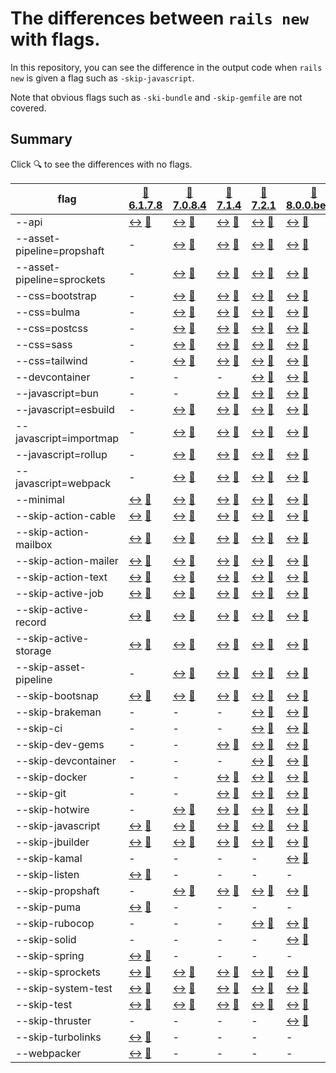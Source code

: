 # The differences between `rails new` with flags.

In this repository, you can see the difference in the output code when `rails new` is given a flag such as `-skip-javascript`.

Note that obvious flags such as `-ski-bundle` and `-skip-gemfile` are not covered.

## Summary

Click 🔍 to see the differences with no flags.

| flag | [🔎 6.1.7.8](https://github.com/snaka/rails_new_flags/tree/6.1.7.8) | [🔎 7.0.8.4](https://github.com/snaka/rails_new_flags/tree/7.0.8.4) | [🔎 7.1.4](https://github.com/snaka/rails_new_flags/tree/7.1.4) | [🔎 7.2.1](https://github.com/snaka/rails_new_flags/tree/7.2.1) | [🔎 8.0.0.beta1](https://github.com/snaka/rails_new_flags/tree/8.0.0.beta1) |
| --- | --- | --- | --- | --- | --- |
| --api | [↔️](https://github.com/snaka/rails_new_flags/compare/6.1.7.8..6.1.7.8-api)  [🔎](https://github.com/snaka/rails_new_flags/tree/6.1.7.8)| [↔️](https://github.com/snaka/rails_new_flags/compare/7.0.8.4..7.0.8.4-api)  [🔎](https://github.com/snaka/rails_new_flags/tree/7.0.8.4)| [↔️](https://github.com/snaka/rails_new_flags/compare/7.1.4..7.1.4-api)  [🔎](https://github.com/snaka/rails_new_flags/tree/7.1.4)| [↔️](https://github.com/snaka/rails_new_flags/compare/7.2.1..7.2.1-api)  [🔎](https://github.com/snaka/rails_new_flags/tree/7.2.1)| [↔️](https://github.com/snaka/rails_new_flags/compare/8.0.0.beta1..8.0.0.beta1-api)  [🔎](https://github.com/snaka/rails_new_flags/tree/8.0.0.beta1)|
| --asset-pipeline=propshaft | -  | [↔️](https://github.com/snaka/rails_new_flags/compare/7.0.8.4..7.0.8.4-asset-pipeline-propshaft)  [🔎](https://github.com/snaka/rails_new_flags/tree/7.0.8.4)| [↔️](https://github.com/snaka/rails_new_flags/compare/7.1.4..7.1.4-asset-pipeline-propshaft)  [🔎](https://github.com/snaka/rails_new_flags/tree/7.1.4)| [↔️](https://github.com/snaka/rails_new_flags/compare/7.2.1..7.2.1-asset-pipeline-propshaft)  [🔎](https://github.com/snaka/rails_new_flags/tree/7.2.1)| [↔️](https://github.com/snaka/rails_new_flags/compare/8.0.0.beta1..8.0.0.beta1-asset-pipeline-propshaft)  [🔎](https://github.com/snaka/rails_new_flags/tree/8.0.0.beta1)|
| --asset-pipeline=sprockets | -  | [↔️](https://github.com/snaka/rails_new_flags/compare/7.0.8.4..7.0.8.4-asset-pipeline-sprockets)  [🔎](https://github.com/snaka/rails_new_flags/tree/7.0.8.4)| [↔️](https://github.com/snaka/rails_new_flags/compare/7.1.4..7.1.4-asset-pipeline-sprockets)  [🔎](https://github.com/snaka/rails_new_flags/tree/7.1.4)| [↔️](https://github.com/snaka/rails_new_flags/compare/7.2.1..7.2.1-asset-pipeline-sprockets)  [🔎](https://github.com/snaka/rails_new_flags/tree/7.2.1)| [↔️](https://github.com/snaka/rails_new_flags/compare/8.0.0.beta1..8.0.0.beta1-asset-pipeline-sprockets)  [🔎](https://github.com/snaka/rails_new_flags/tree/8.0.0.beta1)|
| --css=bootstrap | -  | [↔️](https://github.com/snaka/rails_new_flags/compare/7.0.8.4..7.0.8.4-css-bootstrap)  [🔎](https://github.com/snaka/rails_new_flags/tree/7.0.8.4)| [↔️](https://github.com/snaka/rails_new_flags/compare/7.1.4..7.1.4-css-bootstrap)  [🔎](https://github.com/snaka/rails_new_flags/tree/7.1.4)| [↔️](https://github.com/snaka/rails_new_flags/compare/7.2.1..7.2.1-css-bootstrap)  [🔎](https://github.com/snaka/rails_new_flags/tree/7.2.1)| [↔️](https://github.com/snaka/rails_new_flags/compare/8.0.0.beta1..8.0.0.beta1-css-bootstrap)  [🔎](https://github.com/snaka/rails_new_flags/tree/8.0.0.beta1)|
| --css=bulma | -  | [↔️](https://github.com/snaka/rails_new_flags/compare/7.0.8.4..7.0.8.4-css-bulma)  [🔎](https://github.com/snaka/rails_new_flags/tree/7.0.8.4)| [↔️](https://github.com/snaka/rails_new_flags/compare/7.1.4..7.1.4-css-bulma)  [🔎](https://github.com/snaka/rails_new_flags/tree/7.1.4)| [↔️](https://github.com/snaka/rails_new_flags/compare/7.2.1..7.2.1-css-bulma)  [🔎](https://github.com/snaka/rails_new_flags/tree/7.2.1)| [↔️](https://github.com/snaka/rails_new_flags/compare/8.0.0.beta1..8.0.0.beta1-css-bulma)  [🔎](https://github.com/snaka/rails_new_flags/tree/8.0.0.beta1)|
| --css=postcss | -  | [↔️](https://github.com/snaka/rails_new_flags/compare/7.0.8.4..7.0.8.4-css-postcss)  [🔎](https://github.com/snaka/rails_new_flags/tree/7.0.8.4)| [↔️](https://github.com/snaka/rails_new_flags/compare/7.1.4..7.1.4-css-postcss)  [🔎](https://github.com/snaka/rails_new_flags/tree/7.1.4)| [↔️](https://github.com/snaka/rails_new_flags/compare/7.2.1..7.2.1-css-postcss)  [🔎](https://github.com/snaka/rails_new_flags/tree/7.2.1)| [↔️](https://github.com/snaka/rails_new_flags/compare/8.0.0.beta1..8.0.0.beta1-css-postcss)  [🔎](https://github.com/snaka/rails_new_flags/tree/8.0.0.beta1)|
| --css=sass | -  | [↔️](https://github.com/snaka/rails_new_flags/compare/7.0.8.4..7.0.8.4-css-sass)  [🔎](https://github.com/snaka/rails_new_flags/tree/7.0.8.4)| [↔️](https://github.com/snaka/rails_new_flags/compare/7.1.4..7.1.4-css-sass)  [🔎](https://github.com/snaka/rails_new_flags/tree/7.1.4)| [↔️](https://github.com/snaka/rails_new_flags/compare/7.2.1..7.2.1-css-sass)  [🔎](https://github.com/snaka/rails_new_flags/tree/7.2.1)| [↔️](https://github.com/snaka/rails_new_flags/compare/8.0.0.beta1..8.0.0.beta1-css-sass)  [🔎](https://github.com/snaka/rails_new_flags/tree/8.0.0.beta1)|
| --css=tailwind | -  | [↔️](https://github.com/snaka/rails_new_flags/compare/7.0.8.4..7.0.8.4-css-tailwind)  [🔎](https://github.com/snaka/rails_new_flags/tree/7.0.8.4)| [↔️](https://github.com/snaka/rails_new_flags/compare/7.1.4..7.1.4-css-tailwind)  [🔎](https://github.com/snaka/rails_new_flags/tree/7.1.4)| [↔️](https://github.com/snaka/rails_new_flags/compare/7.2.1..7.2.1-css-tailwind)  [🔎](https://github.com/snaka/rails_new_flags/tree/7.2.1)| [↔️](https://github.com/snaka/rails_new_flags/compare/8.0.0.beta1..8.0.0.beta1-css-tailwind)  [🔎](https://github.com/snaka/rails_new_flags/tree/8.0.0.beta1)|
| --devcontainer | -  | -  | -  | [↔️](https://github.com/snaka/rails_new_flags/compare/7.2.1..7.2.1-devcontainer)  [🔎](https://github.com/snaka/rails_new_flags/tree/7.2.1)| [↔️](https://github.com/snaka/rails_new_flags/compare/8.0.0.beta1..8.0.0.beta1-devcontainer)  [🔎](https://github.com/snaka/rails_new_flags/tree/8.0.0.beta1)|
| --javascript=bun | -  | -  | [↔️](https://github.com/snaka/rails_new_flags/compare/7.1.4..7.1.4-javascript-bun)  [🔎](https://github.com/snaka/rails_new_flags/tree/7.1.4)| [↔️](https://github.com/snaka/rails_new_flags/compare/7.2.1..7.2.1-javascript-bun)  [🔎](https://github.com/snaka/rails_new_flags/tree/7.2.1)| [↔️](https://github.com/snaka/rails_new_flags/compare/8.0.0.beta1..8.0.0.beta1-javascript-bun)  [🔎](https://github.com/snaka/rails_new_flags/tree/8.0.0.beta1)|
| --javascript=esbuild | -  | [↔️](https://github.com/snaka/rails_new_flags/compare/7.0.8.4..7.0.8.4-javascript-esbuild)  [🔎](https://github.com/snaka/rails_new_flags/tree/7.0.8.4)| [↔️](https://github.com/snaka/rails_new_flags/compare/7.1.4..7.1.4-javascript-esbuild)  [🔎](https://github.com/snaka/rails_new_flags/tree/7.1.4)| [↔️](https://github.com/snaka/rails_new_flags/compare/7.2.1..7.2.1-javascript-esbuild)  [🔎](https://github.com/snaka/rails_new_flags/tree/7.2.1)| [↔️](https://github.com/snaka/rails_new_flags/compare/8.0.0.beta1..8.0.0.beta1-javascript-esbuild)  [🔎](https://github.com/snaka/rails_new_flags/tree/8.0.0.beta1)|
| --javascript=importmap | -  | [↔️](https://github.com/snaka/rails_new_flags/compare/7.0.8.4..7.0.8.4-javascript-importmap)  [🔎](https://github.com/snaka/rails_new_flags/tree/7.0.8.4)| [↔️](https://github.com/snaka/rails_new_flags/compare/7.1.4..7.1.4-javascript-importmap)  [🔎](https://github.com/snaka/rails_new_flags/tree/7.1.4)| [↔️](https://github.com/snaka/rails_new_flags/compare/7.2.1..7.2.1-javascript-importmap)  [🔎](https://github.com/snaka/rails_new_flags/tree/7.2.1)| [↔️](https://github.com/snaka/rails_new_flags/compare/8.0.0.beta1..8.0.0.beta1-javascript-importmap)  [🔎](https://github.com/snaka/rails_new_flags/tree/8.0.0.beta1)|
| --javascript=rollup | -  | [↔️](https://github.com/snaka/rails_new_flags/compare/7.0.8.4..7.0.8.4-javascript-rollup)  [🔎](https://github.com/snaka/rails_new_flags/tree/7.0.8.4)| [↔️](https://github.com/snaka/rails_new_flags/compare/7.1.4..7.1.4-javascript-rollup)  [🔎](https://github.com/snaka/rails_new_flags/tree/7.1.4)| [↔️](https://github.com/snaka/rails_new_flags/compare/7.2.1..7.2.1-javascript-rollup)  [🔎](https://github.com/snaka/rails_new_flags/tree/7.2.1)| [↔️](https://github.com/snaka/rails_new_flags/compare/8.0.0.beta1..8.0.0.beta1-javascript-rollup)  [🔎](https://github.com/snaka/rails_new_flags/tree/8.0.0.beta1)|
| --javascript=webpack | -  | [↔️](https://github.com/snaka/rails_new_flags/compare/7.0.8.4..7.0.8.4-javascript-webpack)  [🔎](https://github.com/snaka/rails_new_flags/tree/7.0.8.4)| [↔️](https://github.com/snaka/rails_new_flags/compare/7.1.4..7.1.4-javascript-webpack)  [🔎](https://github.com/snaka/rails_new_flags/tree/7.1.4)| [↔️](https://github.com/snaka/rails_new_flags/compare/7.2.1..7.2.1-javascript-webpack)  [🔎](https://github.com/snaka/rails_new_flags/tree/7.2.1)| [↔️](https://github.com/snaka/rails_new_flags/compare/8.0.0.beta1..8.0.0.beta1-javascript-webpack)  [🔎](https://github.com/snaka/rails_new_flags/tree/8.0.0.beta1)|
| --minimal | [↔️](https://github.com/snaka/rails_new_flags/compare/6.1.7.8..6.1.7.8-minimal)  [🔎](https://github.com/snaka/rails_new_flags/tree/6.1.7.8)| [↔️](https://github.com/snaka/rails_new_flags/compare/7.0.8.4..7.0.8.4-minimal)  [🔎](https://github.com/snaka/rails_new_flags/tree/7.0.8.4)| [↔️](https://github.com/snaka/rails_new_flags/compare/7.1.4..7.1.4-minimal)  [🔎](https://github.com/snaka/rails_new_flags/tree/7.1.4)| [↔️](https://github.com/snaka/rails_new_flags/compare/7.2.1..7.2.1-minimal)  [🔎](https://github.com/snaka/rails_new_flags/tree/7.2.1)| [↔️](https://github.com/snaka/rails_new_flags/compare/8.0.0.beta1..8.0.0.beta1-minimal)  [🔎](https://github.com/snaka/rails_new_flags/tree/8.0.0.beta1)|
| --skip-action-cable | [↔️](https://github.com/snaka/rails_new_flags/compare/6.1.7.8..6.1.7.8-skip-action-cable)  [🔎](https://github.com/snaka/rails_new_flags/tree/6.1.7.8)| [↔️](https://github.com/snaka/rails_new_flags/compare/7.0.8.4..7.0.8.4-skip-action-cable)  [🔎](https://github.com/snaka/rails_new_flags/tree/7.0.8.4)| [↔️](https://github.com/snaka/rails_new_flags/compare/7.1.4..7.1.4-skip-action-cable)  [🔎](https://github.com/snaka/rails_new_flags/tree/7.1.4)| [↔️](https://github.com/snaka/rails_new_flags/compare/7.2.1..7.2.1-skip-action-cable)  [🔎](https://github.com/snaka/rails_new_flags/tree/7.2.1)| [↔️](https://github.com/snaka/rails_new_flags/compare/8.0.0.beta1..8.0.0.beta1-skip-action-cable)  [🔎](https://github.com/snaka/rails_new_flags/tree/8.0.0.beta1)|
| --skip-action-mailbox | [↔️](https://github.com/snaka/rails_new_flags/compare/6.1.7.8..6.1.7.8-skip-action-mailbox)  [🔎](https://github.com/snaka/rails_new_flags/tree/6.1.7.8)| [↔️](https://github.com/snaka/rails_new_flags/compare/7.0.8.4..7.0.8.4-skip-action-mailbox)  [🔎](https://github.com/snaka/rails_new_flags/tree/7.0.8.4)| [↔️](https://github.com/snaka/rails_new_flags/compare/7.1.4..7.1.4-skip-action-mailbox)  [🔎](https://github.com/snaka/rails_new_flags/tree/7.1.4)| [↔️](https://github.com/snaka/rails_new_flags/compare/7.2.1..7.2.1-skip-action-mailbox)  [🔎](https://github.com/snaka/rails_new_flags/tree/7.2.1)| [↔️](https://github.com/snaka/rails_new_flags/compare/8.0.0.beta1..8.0.0.beta1-skip-action-mailbox)  [🔎](https://github.com/snaka/rails_new_flags/tree/8.0.0.beta1)|
| --skip-action-mailer | [↔️](https://github.com/snaka/rails_new_flags/compare/6.1.7.8..6.1.7.8-skip-action-mailer)  [🔎](https://github.com/snaka/rails_new_flags/tree/6.1.7.8)| [↔️](https://github.com/snaka/rails_new_flags/compare/7.0.8.4..7.0.8.4-skip-action-mailer)  [🔎](https://github.com/snaka/rails_new_flags/tree/7.0.8.4)| [↔️](https://github.com/snaka/rails_new_flags/compare/7.1.4..7.1.4-skip-action-mailer)  [🔎](https://github.com/snaka/rails_new_flags/tree/7.1.4)| [↔️](https://github.com/snaka/rails_new_flags/compare/7.2.1..7.2.1-skip-action-mailer)  [🔎](https://github.com/snaka/rails_new_flags/tree/7.2.1)| [↔️](https://github.com/snaka/rails_new_flags/compare/8.0.0.beta1..8.0.0.beta1-skip-action-mailer)  [🔎](https://github.com/snaka/rails_new_flags/tree/8.0.0.beta1)|
| --skip-action-text | [↔️](https://github.com/snaka/rails_new_flags/compare/6.1.7.8..6.1.7.8-skip-action-text)  [🔎](https://github.com/snaka/rails_new_flags/tree/6.1.7.8)| [↔️](https://github.com/snaka/rails_new_flags/compare/7.0.8.4..7.0.8.4-skip-action-text)  [🔎](https://github.com/snaka/rails_new_flags/tree/7.0.8.4)| [↔️](https://github.com/snaka/rails_new_flags/compare/7.1.4..7.1.4-skip-action-text)  [🔎](https://github.com/snaka/rails_new_flags/tree/7.1.4)| [↔️](https://github.com/snaka/rails_new_flags/compare/7.2.1..7.2.1-skip-action-text)  [🔎](https://github.com/snaka/rails_new_flags/tree/7.2.1)| [↔️](https://github.com/snaka/rails_new_flags/compare/8.0.0.beta1..8.0.0.beta1-skip-action-text)  [🔎](https://github.com/snaka/rails_new_flags/tree/8.0.0.beta1)|
| --skip-active-job | [↔️](https://github.com/snaka/rails_new_flags/compare/6.1.7.8..6.1.7.8-skip-active-job)  [🔎](https://github.com/snaka/rails_new_flags/tree/6.1.7.8)| [↔️](https://github.com/snaka/rails_new_flags/compare/7.0.8.4..7.0.8.4-skip-active-job)  [🔎](https://github.com/snaka/rails_new_flags/tree/7.0.8.4)| [↔️](https://github.com/snaka/rails_new_flags/compare/7.1.4..7.1.4-skip-active-job)  [🔎](https://github.com/snaka/rails_new_flags/tree/7.1.4)| [↔️](https://github.com/snaka/rails_new_flags/compare/7.2.1..7.2.1-skip-active-job)  [🔎](https://github.com/snaka/rails_new_flags/tree/7.2.1)| [↔️](https://github.com/snaka/rails_new_flags/compare/8.0.0.beta1..8.0.0.beta1-skip-active-job)  [🔎](https://github.com/snaka/rails_new_flags/tree/8.0.0.beta1)|
| --skip-active-record | [↔️](https://github.com/snaka/rails_new_flags/compare/6.1.7.8..6.1.7.8-skip-active-record)  [🔎](https://github.com/snaka/rails_new_flags/tree/6.1.7.8)| [↔️](https://github.com/snaka/rails_new_flags/compare/7.0.8.4..7.0.8.4-skip-active-record)  [🔎](https://github.com/snaka/rails_new_flags/tree/7.0.8.4)| [↔️](https://github.com/snaka/rails_new_flags/compare/7.1.4..7.1.4-skip-active-record)  [🔎](https://github.com/snaka/rails_new_flags/tree/7.1.4)| [↔️](https://github.com/snaka/rails_new_flags/compare/7.2.1..7.2.1-skip-active-record)  [🔎](https://github.com/snaka/rails_new_flags/tree/7.2.1)| [↔️](https://github.com/snaka/rails_new_flags/compare/8.0.0.beta1..8.0.0.beta1-skip-active-record)  [🔎](https://github.com/snaka/rails_new_flags/tree/8.0.0.beta1)|
| --skip-active-storage | [↔️](https://github.com/snaka/rails_new_flags/compare/6.1.7.8..6.1.7.8-skip-active-storage)  [🔎](https://github.com/snaka/rails_new_flags/tree/6.1.7.8)| [↔️](https://github.com/snaka/rails_new_flags/compare/7.0.8.4..7.0.8.4-skip-active-storage)  [🔎](https://github.com/snaka/rails_new_flags/tree/7.0.8.4)| [↔️](https://github.com/snaka/rails_new_flags/compare/7.1.4..7.1.4-skip-active-storage)  [🔎](https://github.com/snaka/rails_new_flags/tree/7.1.4)| [↔️](https://github.com/snaka/rails_new_flags/compare/7.2.1..7.2.1-skip-active-storage)  [🔎](https://github.com/snaka/rails_new_flags/tree/7.2.1)| [↔️](https://github.com/snaka/rails_new_flags/compare/8.0.0.beta1..8.0.0.beta1-skip-active-storage)  [🔎](https://github.com/snaka/rails_new_flags/tree/8.0.0.beta1)|
| --skip-asset-pipeline | -  | [↔️](https://github.com/snaka/rails_new_flags/compare/7.0.8.4..7.0.8.4-skip-asset-pipeline)  [🔎](https://github.com/snaka/rails_new_flags/tree/7.0.8.4)| [↔️](https://github.com/snaka/rails_new_flags/compare/7.1.4..7.1.4-skip-asset-pipeline)  [🔎](https://github.com/snaka/rails_new_flags/tree/7.1.4)| [↔️](https://github.com/snaka/rails_new_flags/compare/7.2.1..7.2.1-skip-asset-pipeline)  [🔎](https://github.com/snaka/rails_new_flags/tree/7.2.1)| [↔️](https://github.com/snaka/rails_new_flags/compare/8.0.0.beta1..8.0.0.beta1-skip-asset-pipeline)  [🔎](https://github.com/snaka/rails_new_flags/tree/8.0.0.beta1)|
| --skip-bootsnap | [↔️](https://github.com/snaka/rails_new_flags/compare/6.1.7.8..6.1.7.8-skip-bootsnap)  [🔎](https://github.com/snaka/rails_new_flags/tree/6.1.7.8)| [↔️](https://github.com/snaka/rails_new_flags/compare/7.0.8.4..7.0.8.4-skip-bootsnap)  [🔎](https://github.com/snaka/rails_new_flags/tree/7.0.8.4)| [↔️](https://github.com/snaka/rails_new_flags/compare/7.1.4..7.1.4-skip-bootsnap)  [🔎](https://github.com/snaka/rails_new_flags/tree/7.1.4)| [↔️](https://github.com/snaka/rails_new_flags/compare/7.2.1..7.2.1-skip-bootsnap)  [🔎](https://github.com/snaka/rails_new_flags/tree/7.2.1)| [↔️](https://github.com/snaka/rails_new_flags/compare/8.0.0.beta1..8.0.0.beta1-skip-bootsnap)  [🔎](https://github.com/snaka/rails_new_flags/tree/8.0.0.beta1)|
| --skip-brakeman | -  | -  | -  | [↔️](https://github.com/snaka/rails_new_flags/compare/7.2.1..7.2.1-skip-brakeman)  [🔎](https://github.com/snaka/rails_new_flags/tree/7.2.1)| [↔️](https://github.com/snaka/rails_new_flags/compare/8.0.0.beta1..8.0.0.beta1-skip-brakeman)  [🔎](https://github.com/snaka/rails_new_flags/tree/8.0.0.beta1)|
| --skip-ci | -  | -  | -  | [↔️](https://github.com/snaka/rails_new_flags/compare/7.2.1..7.2.1-skip-ci)  [🔎](https://github.com/snaka/rails_new_flags/tree/7.2.1)| [↔️](https://github.com/snaka/rails_new_flags/compare/8.0.0.beta1..8.0.0.beta1-skip-ci)  [🔎](https://github.com/snaka/rails_new_flags/tree/8.0.0.beta1)|
| --skip-dev-gems | -  | -  | [↔️](https://github.com/snaka/rails_new_flags/compare/7.1.4..7.1.4-skip-dev-gems)  [🔎](https://github.com/snaka/rails_new_flags/tree/7.1.4)| [↔️](https://github.com/snaka/rails_new_flags/compare/7.2.1..7.2.1-skip-dev-gems)  [🔎](https://github.com/snaka/rails_new_flags/tree/7.2.1)| [↔️](https://github.com/snaka/rails_new_flags/compare/8.0.0.beta1..8.0.0.beta1-skip-dev-gems)  [🔎](https://github.com/snaka/rails_new_flags/tree/8.0.0.beta1)|
| --skip-devcontainer | -  | -  | -  | [↔️](https://github.com/snaka/rails_new_flags/compare/7.2.1..7.2.1-skip-devcontainer)  [🔎](https://github.com/snaka/rails_new_flags/tree/7.2.1)| [↔️](https://github.com/snaka/rails_new_flags/compare/8.0.0.beta1..8.0.0.beta1-skip-devcontainer)  [🔎](https://github.com/snaka/rails_new_flags/tree/8.0.0.beta1)|
| --skip-docker | -  | -  | [↔️](https://github.com/snaka/rails_new_flags/compare/7.1.4..7.1.4-skip-docker)  [🔎](https://github.com/snaka/rails_new_flags/tree/7.1.4)| [↔️](https://github.com/snaka/rails_new_flags/compare/7.2.1..7.2.1-skip-docker)  [🔎](https://github.com/snaka/rails_new_flags/tree/7.2.1)| [↔️](https://github.com/snaka/rails_new_flags/compare/8.0.0.beta1..8.0.0.beta1-skip-docker)  [🔎](https://github.com/snaka/rails_new_flags/tree/8.0.0.beta1)|
| --skip-git | -  | -  | [↔️](https://github.com/snaka/rails_new_flags/compare/7.1.4..7.1.4-skip-git)  [🔎](https://github.com/snaka/rails_new_flags/tree/7.1.4)| [↔️](https://github.com/snaka/rails_new_flags/compare/7.2.1..7.2.1-skip-git)  [🔎](https://github.com/snaka/rails_new_flags/tree/7.2.1)| [↔️](https://github.com/snaka/rails_new_flags/compare/8.0.0.beta1..8.0.0.beta1-skip-git)  [🔎](https://github.com/snaka/rails_new_flags/tree/8.0.0.beta1)|
| --skip-hotwire | -  | [↔️](https://github.com/snaka/rails_new_flags/compare/7.0.8.4..7.0.8.4-skip-hotwire)  [🔎](https://github.com/snaka/rails_new_flags/tree/7.0.8.4)| [↔️](https://github.com/snaka/rails_new_flags/compare/7.1.4..7.1.4-skip-hotwire)  [🔎](https://github.com/snaka/rails_new_flags/tree/7.1.4)| [↔️](https://github.com/snaka/rails_new_flags/compare/7.2.1..7.2.1-skip-hotwire)  [🔎](https://github.com/snaka/rails_new_flags/tree/7.2.1)| [↔️](https://github.com/snaka/rails_new_flags/compare/8.0.0.beta1..8.0.0.beta1-skip-hotwire)  [🔎](https://github.com/snaka/rails_new_flags/tree/8.0.0.beta1)|
| --skip-javascript | [↔️](https://github.com/snaka/rails_new_flags/compare/6.1.7.8..6.1.7.8-skip-javascript)  [🔎](https://github.com/snaka/rails_new_flags/tree/6.1.7.8)| [↔️](https://github.com/snaka/rails_new_flags/compare/7.0.8.4..7.0.8.4-skip-javascript)  [🔎](https://github.com/snaka/rails_new_flags/tree/7.0.8.4)| [↔️](https://github.com/snaka/rails_new_flags/compare/7.1.4..7.1.4-skip-javascript)  [🔎](https://github.com/snaka/rails_new_flags/tree/7.1.4)| [↔️](https://github.com/snaka/rails_new_flags/compare/7.2.1..7.2.1-skip-javascript)  [🔎](https://github.com/snaka/rails_new_flags/tree/7.2.1)| [↔️](https://github.com/snaka/rails_new_flags/compare/8.0.0.beta1..8.0.0.beta1-skip-javascript)  [🔎](https://github.com/snaka/rails_new_flags/tree/8.0.0.beta1)|
| --skip-jbuilder | [↔️](https://github.com/snaka/rails_new_flags/compare/6.1.7.8..6.1.7.8-skip-jbuilder)  [🔎](https://github.com/snaka/rails_new_flags/tree/6.1.7.8)| [↔️](https://github.com/snaka/rails_new_flags/compare/7.0.8.4..7.0.8.4-skip-jbuilder)  [🔎](https://github.com/snaka/rails_new_flags/tree/7.0.8.4)| [↔️](https://github.com/snaka/rails_new_flags/compare/7.1.4..7.1.4-skip-jbuilder)  [🔎](https://github.com/snaka/rails_new_flags/tree/7.1.4)| [↔️](https://github.com/snaka/rails_new_flags/compare/7.2.1..7.2.1-skip-jbuilder)  [🔎](https://github.com/snaka/rails_new_flags/tree/7.2.1)| [↔️](https://github.com/snaka/rails_new_flags/compare/8.0.0.beta1..8.0.0.beta1-skip-jbuilder)  [🔎](https://github.com/snaka/rails_new_flags/tree/8.0.0.beta1)|
| --skip-kamal | -  | -  | -  | -  | [↔️](https://github.com/snaka/rails_new_flags/compare/8.0.0.beta1..8.0.0.beta1-skip-kamal)  [🔎](https://github.com/snaka/rails_new_flags/tree/8.0.0.beta1)|
| --skip-listen | [↔️](https://github.com/snaka/rails_new_flags/compare/6.1.7.8..6.1.7.8-skip-listen)  [🔎](https://github.com/snaka/rails_new_flags/tree/6.1.7.8)| -  | -  | -  | -  |
| --skip-propshaft | -  | [↔️](https://github.com/snaka/rails_new_flags/compare/7.0.8.4..7.0.8.4-skip-propshaft)  [🔎](https://github.com/snaka/rails_new_flags/tree/7.0.8.4)| [↔️](https://github.com/snaka/rails_new_flags/compare/7.1.4..7.1.4-skip-propshaft)  [🔎](https://github.com/snaka/rails_new_flags/tree/7.1.4)| [↔️](https://github.com/snaka/rails_new_flags/compare/7.2.1..7.2.1-skip-propshaft)  [🔎](https://github.com/snaka/rails_new_flags/tree/7.2.1)| [↔️](https://github.com/snaka/rails_new_flags/compare/8.0.0.beta1..8.0.0.beta1-skip-propshaft)  [🔎](https://github.com/snaka/rails_new_flags/tree/8.0.0.beta1)|
| --skip-puma | [↔️](https://github.com/snaka/rails_new_flags/compare/6.1.7.8..6.1.7.8-skip-puma)  [🔎](https://github.com/snaka/rails_new_flags/tree/6.1.7.8)| -  | -  | -  | -  |
| --skip-rubocop | -  | -  | -  | [↔️](https://github.com/snaka/rails_new_flags/compare/7.2.1..7.2.1-skip-rubocop)  [🔎](https://github.com/snaka/rails_new_flags/tree/7.2.1)| [↔️](https://github.com/snaka/rails_new_flags/compare/8.0.0.beta1..8.0.0.beta1-skip-rubocop)  [🔎](https://github.com/snaka/rails_new_flags/tree/8.0.0.beta1)|
| --skip-solid | -  | -  | -  | -  | [↔️](https://github.com/snaka/rails_new_flags/compare/8.0.0.beta1..8.0.0.beta1-skip-solid)  [🔎](https://github.com/snaka/rails_new_flags/tree/8.0.0.beta1)|
| --skip-spring | [↔️](https://github.com/snaka/rails_new_flags/compare/6.1.7.8..6.1.7.8-skip-spring)  [🔎](https://github.com/snaka/rails_new_flags/tree/6.1.7.8)| -  | -  | -  | -  |
| --skip-sprockets | [↔️](https://github.com/snaka/rails_new_flags/compare/6.1.7.8..6.1.7.8-skip-sprockets)  [🔎](https://github.com/snaka/rails_new_flags/tree/6.1.7.8)| [↔️](https://github.com/snaka/rails_new_flags/compare/7.0.8.4..7.0.8.4-skip-sprockets)  [🔎](https://github.com/snaka/rails_new_flags/tree/7.0.8.4)| [↔️](https://github.com/snaka/rails_new_flags/compare/7.1.4..7.1.4-skip-sprockets)  [🔎](https://github.com/snaka/rails_new_flags/tree/7.1.4)| [↔️](https://github.com/snaka/rails_new_flags/compare/7.2.1..7.2.1-skip-sprockets)  [🔎](https://github.com/snaka/rails_new_flags/tree/7.2.1)| [↔️](https://github.com/snaka/rails_new_flags/compare/8.0.0.beta1..8.0.0.beta1-skip-sprockets)  [🔎](https://github.com/snaka/rails_new_flags/tree/8.0.0.beta1)|
| --skip-system-test | [↔️](https://github.com/snaka/rails_new_flags/compare/6.1.7.8..6.1.7.8-skip-system-test)  [🔎](https://github.com/snaka/rails_new_flags/tree/6.1.7.8)| [↔️](https://github.com/snaka/rails_new_flags/compare/7.0.8.4..7.0.8.4-skip-system-test)  [🔎](https://github.com/snaka/rails_new_flags/tree/7.0.8.4)| [↔️](https://github.com/snaka/rails_new_flags/compare/7.1.4..7.1.4-skip-system-test)  [🔎](https://github.com/snaka/rails_new_flags/tree/7.1.4)| [↔️](https://github.com/snaka/rails_new_flags/compare/7.2.1..7.2.1-skip-system-test)  [🔎](https://github.com/snaka/rails_new_flags/tree/7.2.1)| [↔️](https://github.com/snaka/rails_new_flags/compare/8.0.0.beta1..8.0.0.beta1-skip-system-test)  [🔎](https://github.com/snaka/rails_new_flags/tree/8.0.0.beta1)|
| --skip-test | [↔️](https://github.com/snaka/rails_new_flags/compare/6.1.7.8..6.1.7.8-skip-test)  [🔎](https://github.com/snaka/rails_new_flags/tree/6.1.7.8)| [↔️](https://github.com/snaka/rails_new_flags/compare/7.0.8.4..7.0.8.4-skip-test)  [🔎](https://github.com/snaka/rails_new_flags/tree/7.0.8.4)| [↔️](https://github.com/snaka/rails_new_flags/compare/7.1.4..7.1.4-skip-test)  [🔎](https://github.com/snaka/rails_new_flags/tree/7.1.4)| [↔️](https://github.com/snaka/rails_new_flags/compare/7.2.1..7.2.1-skip-test)  [🔎](https://github.com/snaka/rails_new_flags/tree/7.2.1)| [↔️](https://github.com/snaka/rails_new_flags/compare/8.0.0.beta1..8.0.0.beta1-skip-test)  [🔎](https://github.com/snaka/rails_new_flags/tree/8.0.0.beta1)|
| --skip-thruster | -  | -  | -  | -  | [↔️](https://github.com/snaka/rails_new_flags/compare/8.0.0.beta1..8.0.0.beta1-skip-thruster)  [🔎](https://github.com/snaka/rails_new_flags/tree/8.0.0.beta1)|
| --skip-turbolinks | [↔️](https://github.com/snaka/rails_new_flags/compare/6.1.7.8..6.1.7.8-skip-turbolinks)  [🔎](https://github.com/snaka/rails_new_flags/tree/6.1.7.8)| -  | -  | -  | -  |
| --webpacker | [↔️](https://github.com/snaka/rails_new_flags/compare/6.1.7.8..6.1.7.8-webpacker)  [🔎](https://github.com/snaka/rails_new_flags/tree/6.1.7.8)| -  | -  | -  | -  |

